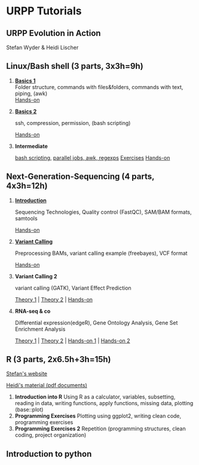     
# URPP Tutorials
## URPP Evolution in Action

Stefan Wyder & Heidi Lischer


## Linux/Bash shell (3 parts, 3x3h=9h)

1. [**Basics 1**](http://milchmolch.github.io/URPP_Tutorials/LinuxShell/Unix_Part1.html)  
   Folder structure, commands with files&folders, commands with text, piping, (awk)   
   [Hands-on](https://github.com/milchmolch/URPP_Tutorials/raw/master/LinuxShell/URPP_Tutorial_LinuxPart1.pdf)
2. [**Basics 2**](http://milchmolch.github.io/URPP_Tutorials/LinuxShell/Unix_Part2.html)

   ssh, compression, permission, (bash scripting)

   [Hands-on](https://github.com/milchmolch/URPP_Tutorials/raw/master/LinuxShell/URPP_Tutorial_LinuxPart2.pdf)
3. **Intermediate** 

   [bash scripting](https://github.com/milchmolch/URPP_Tutorials/raw/master/LinuxShell/URPP_Tutorial_LinuxPart3_HL.pdf), [parallel jobs, awk, regexps](https://github.com/milchmolch/URPP_Tutorials/raw/master/LinuxShell/Unix_Part3.html)
   [Exercises](https://github.com/milchmolch/URPP_Tutorials/raw/master/LinuxShell/URPP_Tutorial_LinuxPart3_HL.pdf) [Hands-on](https://github.com/milchmolch/URPP_Tutorials/raw/master/LinuxShell/URPP_Hands-on_UnixPart3_SW.pdf)

## Next-Generation-Sequencing (4 parts, 4x3h=12h)

1. [**Introduction**](https://github.com/milchmolch/URPP_Tutorials/raw/master/NGS/URPP_Tutorial_NGS_Part1.pdf) 

   Sequencing Technologies, Quality control (FastQC), SAM/BAM formats, samtools

   [Hands-on](https://github.com/milchmolch/URPP_Tutorials/raw/master/NGS/URPP_Hands-on_NGS_Part1.pdf) 
2. [**Variant Calling**](http://milchmolch/URPP_Tutorials/raw/master/NGS/URPP_Tutorial_NGS_Part2.pdf)

   Preprocessing BAMs, variant calling example (freebayes), VCF format

   [Hands-on](https://github.com/milchmolch/URPP_Tutorials/raw/master/NGS/URPP_Hands-on_NGS_Part2.pdf)
3. **Variant Calling 2**

   variant calling (GATK), Variant Effect Prediction

   [Theory 1](https://github.com/milchmolch/URPP_Tutorials/raw/master/NGS/URPP_Tutorial_NGS_Part3_HL.pdf) | [Theory 2](https://github.com/milchmolch/URPP_Tutorials/raw/master/NGS/URPP_Tutorial_NGS_Part3_SW.pdf) | [Hands-on](https://github.com/milchmolch/URPP_Tutorials/raw/master/URPP_Exercises_NGS_Part3.pdf)
4. **RNA-seq & co**

   Differential expression(edgeR), Gene Ontology Analysis, Gene Set Enrichment Analysis

   [Theory 1](https://github.com/milchmolch/URPP_Tutorials/raw/master/NGS/URPP_Tutorial_RNAseq_HL.pdf) | [Theory 2](https://github.com/milchmolch/URPP_Tutorials/raw/master/NGS/URPP_Tutorial_RNAseq_SW.pdf) | [Hands-on 1](https://github.com/milchmolch/URPP_Tutorials/raw/master/NGS/Exercises_RNAseq_Tutorial_HL.pdf) | [Hands-on 2](https://github.com/milchmolch/URPP_Tutorials/raw/master/NGS/Exercises_RNAseq_Tutorial_SW.pdf)


## R (3 parts, 2x6.5h+3h=15h)

[Stefan's website](http://milchmolch.github.io/R_Tutorial/)

[Heidi's material (pdf documents)]()


1. **Introduction into R**
   Using R as a calculator, variables, subsetting, reading in data, writing functions, apply functions, missing data, plotting (base::plot)
2. **Programming Exercises**
   Plotting using ggplot2, writing clean code, programming exercises
3. **Programming Exercises 2**
   Repetition (programming structures, clean coding, project organization)


## Introduction to python
